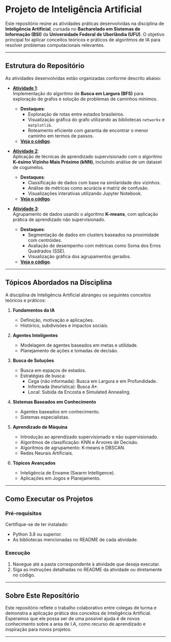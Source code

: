 # **Projeto de Inteligência Artificial**

Este repositório reúne as atividades práticas desenvolvidas na disciplina de **Inteligência Artificial**, cursada no **Bacharelado em Sistemas de Informação (BSI)** 
da **Universidade Federal de Uberlândia (UFU)**. O objetivo principal foi aplicar conceitos teóricos e práticos de algoritmos de IA para resolver problemas computacionais relevantes.

---

## **Estrutura do Repositório**

As atividades desenvolvidas estão organizadas conforme descrito abaixo:

- **[Atividade 1](Atividade-1_Busca_Em_Largura/README.md)**:  
  Implementação do algoritmo de **Busca em Largura (BFS)** para exploração de grafos e solução de problemas de caminhos mínimos.  
  - **Destaques**:
    - Exploração de rotas entre estados brasileiros.
    - Visualização gráfica do grafo utilizando as bibliotecas `networkx` e `matplotlib`.
    - Roteamento eficiente com garantia de encontrar o menor caminho em termos de passos.
  - **[Veja o código](Atividade-1_Busca_Em_Largura/Atividade-1.py)**.

- **[Atividade 2](Atividade-2_K-ésimo/README.md)**:  
  Aplicação de técnicas de aprendizado supervisionado com o algoritmo **K-ésimo Vizinho Mais Próximo (kNN)**, incluindo análise de um dataset de cogumelos.  
  - **Destaques**:
    - Classificação de dados com base na similaridade dos vizinhos.
    - Análise de métricas como acurácia e matriz de confusão.
    - Visualizações interativas utilizando Jupyter Notebook.  
  - **[Veja o código](Atividade-2_K-ésimo/Atividade-2.ipynb)**.

- **[Atividade 3](Atividade-3_K-means/README.md)**:  
  Agrupamento de dados usando o algoritmo **K-means**, com aplicação prática de aprendizado não supervisionado.  
  - **Destaques**:
    - Segmentação de dados em clusters baseados na proximidade com centróides.
    - Avaliação de desempenho com métricas como Soma dos Erros Quadrados (SSE).
    - Visualização gráfica dos agrupamentos gerados.  
  - **[Veja o código](Atividade-3_K-means/Atividade-3.ipynb)**.

---

## **Tópicos Abordados na Disciplina**

A disciplina de Inteligência Artificial abrangeu os seguintes conceitos teóricos e práticos:

1. **Fundamentos da IA**
   - Definição, motivação e aplicações.  
   - Histórico, subdivisões e impactos sociais.  

2. **Agentes Inteligentes**
   - Modelagem de agentes baseados em metas e utilidade.  
   - Planejamento de ações e tomadas de decisão.  

3. **Busca de Soluções**
   - Busca em espaços de estados.  
   - Estratégias de busca:  
     - Cega (não informada): Busca em Largura e em Profundidade.  
     - Informada (heurística): Busca A*.  
     - Local: Subida da Encosta e Simulated Annealing.  

4. **Sistemas Baseados em Conhecimento**
   - Agentes baseados em conhecimento.  
   - Sistemas especialistas.  

5. **Aprendizado de Máquina**
   - Introdução ao aprendizado supervisionado e não supervisionado.  
   - Algoritmos de classificação: KNN e Árvores de Decisão.  
   - Algoritmos de agrupamento: K-means e DBSCAN.  
   - Redes Neurais Artificiais.  

6. **Tópicos Avançados**
   - Inteligência de Enxame (Swarm Intelligence).  
   - Aplicações em Jogos e Planejamento.  

---

## **Como Executar os Projetos**

### **Pré-requisitos**
Certifique-se de ter instalado:  
- Python 3.8 ou superior.  
- As bibliotecas mencionadas no README de cada atividade.  

### **Execução**
1. Navegue até a pasta correspondente à atividade que deseja executar.
2. Siga as instruções detalhadas no README da atividade ou diretamente no código.

---

## **Sobre Este Repositório**

Este repositório reflete o trabalho colaborativo entre colegas de turma e demonstra a aplicação prática dos conceitos de Inteligência Artificial. Esperamos que ele possa ser de uma possível ajuda é de novos conhecimento sobre a area de I.A, como recurso de aprendizado e inspiração para novos projetos.

---

